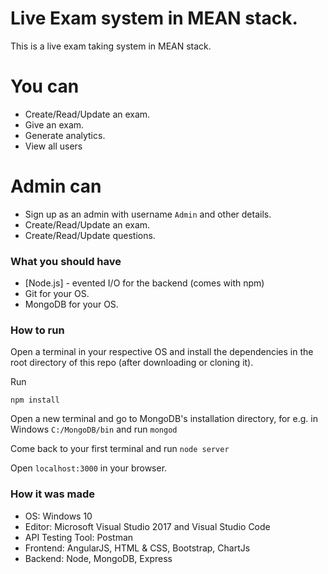 ﻿# Live Exam system in MEAN stack.


This is a live exam taking system in MEAN stack.

# You can

  - Create/Read/Update an exam.
  - Give an exam.
  - Generate analytics.
  - View all users


# Admin can
  - Sign up as an admin with username ``Admin`` and other details.
  - Create/Read/Update an exam.
  - Create/Read/Update questions.


### What you should have

* [Node.js] - evented I/O for the backend (comes with npm)
* Git for your OS.
* MongoDB for your OS.


### How to run

Open a terminal in your respective OS and install the dependencies in the root directory of this repo (after downloading or cloning it).

Run

```npm install```

Open a new terminal and go to MongoDB's installation directory, for e.g. in Windows
```C:/MongoDB/bin``` and run ```mongod```

Come back to your first terminal and run ```node server```

Open ```localhost:3000``` in your browser.

### How it was made

- OS: Windows 10
- Editor: Microsoft Visual Studio 2017 and Visual Studio Code
- API Testing Tool: Postman
- Frontend: AngularJS, HTML & CSS, Bootstrap, ChartJs
- Backend: Node, MongoDB, Express